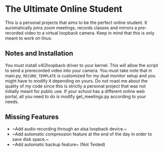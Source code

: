 # The Ultimate Online Student 

This is a personal projects that aims to be the perfect online student. It auromatically joins zoom meetings, records classes and mirrors a pre-recorded video to a virtual loopback camera. Keep in mind that this is only meant to work on linux.

## Notes and Installation

You must install v4l2loopback driver to your kernel. This will allow the script to send a prerecorded video into your camera. You must take note that in main.py, `RECORD_TEMPLATE` is customized for my dual monitor setup and you might have to modify it depending on yours. Do not roast me about the quality of my code since this is strictly a personal project that was not initially meant for public use. If your school has a different online web portal, all you need to do is modify get_meetings.py according to your needs.

## Missing Features

* ~Add audio recording through an alsa loopback device.~
* ~Add automatic compression feature at the end of the day in order to save disk space.~
* ~Add automatic backup feature~ (Not Tested)
